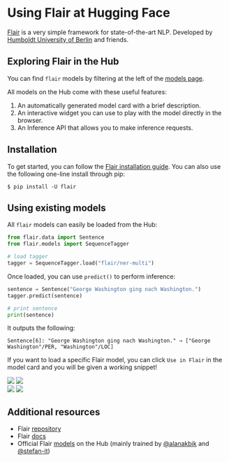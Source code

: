 # Using Flair at Hugging Face

[Flair](https://github.com/flairNLP/flair) is a very simple framework for state-of-the-art NLP.
Developed by [Humboldt University of Berlin](https://www.informatik.hu-berlin.de/en/forschung-en/gebiete/ml-en/) and friends.

## Exploring Flair in the Hub

You can find `flair` models by filtering at the left of the [models page](https://huggingface.co/models?library=flair).

All models on the Hub come with these useful features:

1. An automatically generated model card with a brief description.
2. An interactive widget you can use to play with the model directly in the browser.
3. An Inference API that allows you to make inference requests.

## Installation

To get started, you can follow the [Flair installation guide](https://github.com/flairNLP/flair?tab=readme-ov-file#requirements-and-installation).
You can also use the following one-line install through pip:

```
$ pip install -U flair
```

## Using existing models

All `flair` models can easily be loaded from the Hub:

```py
from flair.data import Sentence
from flair.models import SequenceTagger

# load tagger
tagger = SequenceTagger.load("flair/ner-multi")
```

Once loaded, you can use `predict()` to perform inference:

```py
sentence = Sentence("George Washington ging nach Washington.")
tagger.predict(sentence)

# print sentence
print(sentence)
```

It outputs the following:

```text
Sentence[6]: "George Washington ging nach Washington." → ["George Washington"/PER, "Washington"/LOC]
```

If you want to load a specific Flair model, you can click `Use in Flair` in the model card and you will be given a working snippet!

<div class="flex justify-center">
<img class="block dark:hidden" src="https://huggingface.co/datasets/huggingface/documentation-images/resolve/main/hub/libraries-flair_snippet1.png"/>
<img class="hidden dark:block" src="https://huggingface.co/datasets/huggingface/documentation-images/resolve/main/hub/libraries-flair_snippet1-dark.png"/>
</div>
<div class="flex justify-center">
<img class="block dark:hidden" src="https://huggingface.co/datasets/huggingface/documentation-images/resolve/main/hub/libraries-flair_snippet2.png"/>
<img class="hidden dark:block" src="https://huggingface.co/datasets/huggingface/documentation-images/resolve/main/hub/libraries-flair_snippet2-dark.png"/>
</div>

## Additional resources

* Flair [repository](https://github.com/flairNLP/flair)
* Flair [docs](https://flairnlp.github.io/docs/intro)
* Official Flair [models](https://huggingface.co/flair) on the Hub (mainly trained by [@alanakbik](https://huggingface.co/alanakbik) and [@stefan-it](https://huggingface.co/stefan-it))